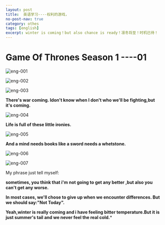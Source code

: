 ```yaml
---
layout: post
title:  英语学习----权利的游戏，
no-post-nav: true
category: othes
tags: [english]
excerpt: winter is coming！but also chance is ready！凛冬将至！时机已待！
---
```


# Game Of Thrones  Season 1 ----01



![eng-001](https://angrycow1111.github.io/assets/images/2018/english/eng-001.png)

![eng-002](https://angrycow1111.github.io/assets/images/2018/english/eng-002.png)

![eng-003](https://angrycow1111.github.io/assets/images/2018/english/eng-003.png)

**There's war coming. Idon't know when I don't who we'll be fighting,but it's coming.**

![eng-004](https://angrycow1111.github.io/assets/images/2018/english/eng-004.png)

**Life is full of these little ironies.**

![eng-005](https://angrycow1111.github.io/assets/images/2018/english/eng-005.png)

**And a  mind needs books like a sword needs a whetstone.**

![eng-006](https://angrycow1111.github.io/assets/images/2018/english/eng-006.png)

![eng-007](https://angrycow1111.github.io/assets/images/2018/english/eng-007.png)

My phrase just tell myself:

**sometimes, you think that i'm not going to get any better ,but also you can't get any worse.**

**In most cases, we'll chose to give up when we encounter differences. But we should say:"Not Today".**

**Yeah,winter is really coming and  i have feeling bitter temperature.But it is just summer's tail and we never feel the real cold.***

